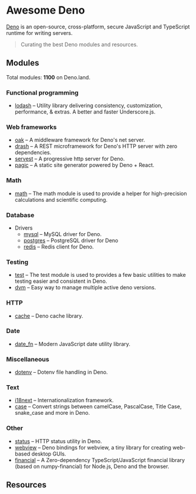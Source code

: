 # Awesome Deno

[Deno](https://github.com/denoland) is an open-source, cross-platform, secure JavaScript and TypeScript runtime for writing servers.

> Curating the best Deno modules and resources.

## Modules

Total modules: <strong>1100</strong> on Deno.land.

### Functional programming

  * [lodash](https://github.com/lodash/lodash) – Utility library delivering consistency, customization, performance, & extras. A better and faster Underscore.js.

### Web frameworks

  * [oak](https://github.com/oakserver/oak) – A middleware framework for Deno's net server.
  * [drash](https://github.com/drashland/deno-drash) – A REST microframework for Deno's HTTP server with zero dependencies.
  * [servest](https://github.com/keroxp/servest) – A progressive http server for Deno.
  * [pagic](https://github.com/xcatliu/pagic) – A static site generator powered by Deno + React.

### Math

  * [math](https://github.com/axetroy/deno_math) – The math module is used to provide a helper for high-precision calculations and scientific computing.

### Database

  * Drivers
    * [mysql](https://github.com/manyuanrong/deno_mysql) – MySQL driver for Deno.
    * [postgres](https://github.com/deno-postgres/deno-postgres) – PostgreSQL driver for Deno
    * [redis](https://github.com/denolib/deno-redis) – Redis client for Deno.

### Testing

  * [test](https://github.com/denoland/deno/tree/v1.4.5/std/testing) – The test module is used to provides a few basic utilities to make testing easier and consistent in Deno.
  * [dvm](https://github.com/justjavac/dvm) – Easy way to manage multiple active deno versions.

### HTTP

  * [cache](https://github.com/denosaurs/cache) – Deno cache library.

### Date

  * [date_fn](https://github.com/date-fns/date-fns) – Modern JavaScript date utility library.

### Miscellaneous

  * [dotenv](https://github.com/pietvanzoen/deno-dotenv) – Dotenv file handling in Deno.

### Text

  * [i18next](https://github.com/i18next/i18next) – Internationalization framework.
  * [case](https://github.com/justjavac/deno-change-case) – Convert strings between camelCase, PascalCase, Title Case, snake_case and more in Deno.

### Other

  * [status](https://github.com/denosaurs/status) – HTTP status utility in Deno.
  * [webview](https://github.com/webview/webview_deno) – Deno bindings for webview, a tiny library for creating web-based desktop GUIs.
  * [financial](https://github.com/lmammino/financial) – A Zero-dependency TypeScript/JavaScript financial library (based on numpy-financial) for Node.js, Deno and the browser.

<!--

### Debugging / Profiling

### Logging

### Command-line utilities

### Filesystem

### Real-time

### Image

### Number

### Date

### URL

### Data validation

### Compression

### Network

### Security

-->

## Resources

